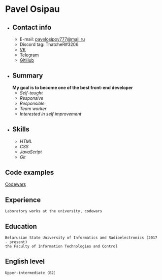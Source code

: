 # Pavel Osipau
* ## Contact info
    * E-mail: pavelosipov777@mail.ru
    * Discord tag: ThatcheR#3206
    * [VK](https://vk.com/thatcher1337)
    * [Telegram](https://t.me/thatcher1337)
    * [GitHub](https://github.com/thatcherrr)
* ## Summary
    __My goal is to become one of the best front-end developer__
    * _Self-taught_
    * _Responsive_
    * _Responsible_
    * _Team worker_
    * _Interested in self improvement_
* ## Skills
    * _HTML_
    * _CSS_
    * _JavaScript_
    * _Git_
## Code examples
[Codewars](https://codewars.com/users/ThatcheRRR/completed_solutions)
## Experience
    Laboratory works at the university, codewars
## Education
    Belarusian State University of Informatics and Radioelectronics (2017 - present)
    the Faculty of Information Technologies and Control
## English level
    Upper-intermediate (B2)